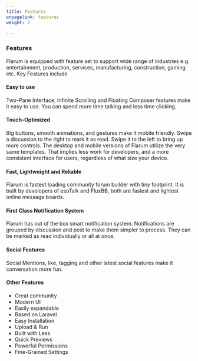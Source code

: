 ```yaml
---
title: Features
onpagelink: features
weight: 2

---
```


### Features

Flarum is equipped with feature set to support wide range of industries e.g. entertainment, production, services, manufacturing, construction, gaming etc. Key Features include

#### Easy to use

Two-Pane Interface, Infinite Scrolling and Floating Composer features make it easy to use. You can spend more time talking and less time clicking.

#### Touch-Optimized

Big buttons, smooth animations, and gestures make it mobile friendly. Swipe a discussion to the right to mark it as read. Swipe it to the left to bring up more controls. The desktop and mobile versions of Flarum utilize the very same templates. That implies less work for developers, and a more consistent interface for users, regardless of what size your device.

#### Fast, Lightweight and Reliable

Flarum is fastest loading community forum builder with tiny footprint. It is built by developers of esoTalk and FluxBB, both are fastest and lightest online message boards.

#### First Class Notification System

Flarum has out of the box smart notification system. Notifications are grouped by discussion and post to make them simpler to process. They can be marked as read individually or all at once.

#### Social Features

Social Mentions, like, tagging and other latest social features make it conversation more fun.

#### Other Features

- Great community
- Modern UI
- Easily expandable
- Based on Laravel
- Easy Installation
- Upload &amp; Run
- Built with Less
- Quick Previews
- Powerful Permissions
- Fine-Grained Settings
